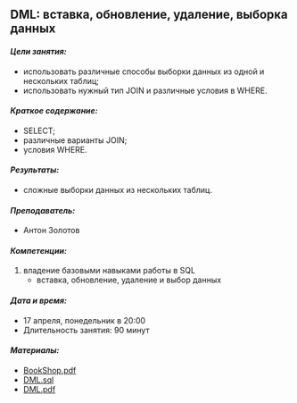 ## **DML: вставка, обновление, удаление, выборка данных** ##


#### *Цели занятия:*
* использовать различные способы выборки данных из одной и нескольких таблиц;
* использовать нужный тип JOIN и различные условия в WHERE.


#### *Краткое содержание:*
* SELECT;
* различные варианты JOIN;
* условия WHERE.


#### *Результаты:*
* сложные выборки данных из нескольких таблиц.


#### *Преподаватель:*
  * Антон Золотов


#### *Компетенции:*
1. владение базовыми навыками работы в SQL
   * вставка, обновление, удаление и выбор данных

#### *Дата и время:*
* 17 апреля, понедельник в 20:00
* Длительность занятия: 90 минут


#### *Материалы:*
* [BookShop.pdf](https://cdn.otus.ru/media/private/f6/c3/BookShop-223066-f6c359.pdf?hash=a3Z_AtqGhKB2lRfYth5iUA&expires=1682217441)
* [DML.sql](https://cdn.otus.ru/media/private/89/6f/DML-223066-896f27.sql?hash=mp6x68yMZt0nEhiQUESXXg&expires=1682217441)
* [DML.pdf](https://cdn.otus.ru/media/private/a6/ac/DML-223066-a6ac85.pdf?hash=brj2niiImMdlEcZSgezc3A&expires=1682217441)
